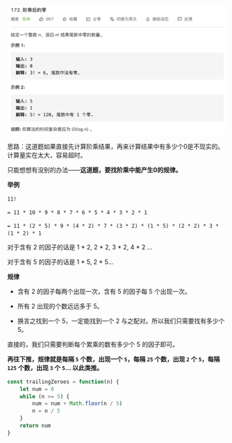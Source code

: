 ![](../images/lc172.png)



思路：这道题如果直接先计算阶乘结果，再来计算结果中有多少个0是不现实的。计算量实在太大，容易超时。

只能想想有没别的办法——**这道题，要找阶乘中能产生0的规律。**

**举例**

`11! `

`= 11 * 10 * 9 * 8 * 7 * 6 * 5 * 4 * 3 * 2 * 1 `

`= 11 * (2 * 5) * 9 * (4 * 2) * 7 * (3 * 2) * (1 * 5) * (2 * 2) * 3 * (1 * 2) * 1`

对于含有 2 的因子的话是 1 * 2,  2 * 2, 3 * 2, 4 * 2 ...

对于含有 5 的因子的话是 1 * 5, 2 * 5...



**规律**

- 含有 2 的因子每两个出现一次，含有 5 的因子每 5 个出现一次。

- 所有 2 出现的个数远远多于 5。
- 换言之找到一个 5，一定能找到一个 2 与之配对。所以我们只需要找有多少个 5。

直接的，我们只需要判断每个累乘的数有多少个 5 的因子即可。



**再往下推，规律就是每隔 `5` 个数，出现一个 `5`，每隔 `25` 个数，出现 `2` 个 `5`，每隔 `125` 个数，出现 `3` 个 `5`... 以此类推。**

```javascript
const trailingZeroes = function(n) {
    let num = 0
    while (n >= 5) {
        num = num + Math.floor(n / 5)
        n = n / 5
    }
    return num
}
```
